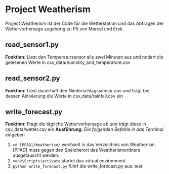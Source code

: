 # Project Weatherism
Project Weatherism ist der Code für die Wetterstation und das Abfragen der Wettervorhersage zugehörig zu P5 von Marcel und Erek.

## read_sensor1.py
**Funktion:** Liest den Temperatursensor alle zwei Minuten aus und notiert die gelesenen Werte in csv_data/humidity_and_temperature.csv
## read_sensor2.py
**Funktion:** Liest dauerhaft den Niederschlagssensor aus und trägt bei dessen Aktivierung die Werte in csv_data/rainfall.csv ein
## write_forecast.py
**Funktion:** Fragt die tägliche Wettervorhersage ab und trägt diese in csv_data/wetter.csv ein
**Ausführung:**
*Die folgenden Befehle in das Terminal eingeben*
1. `cd [PFAD]/Weatherism/`  wechselt in das Verzeichnis von Weatherism. [PFAD] muss gegen den Speicherort des Weatherismordners ausgetauscht werden.
2. `venv\Scripts\activate`      startet das virtual environment.
3. `python write_forecast.py`   führt die write_forecast.py aus.
test